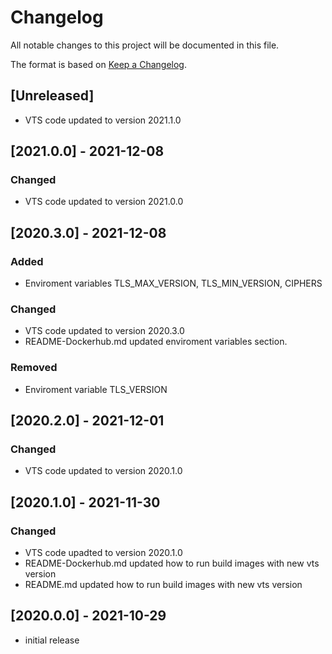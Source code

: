 # Changelog

All notable changes to this project will be documented in this file.

The format is based on [Keep a Changelog].

## [Unreleased]
- VTS code updated to version 2021.1.0
## [2021.0.0] - 2021-12-08
### Changed
- VTS code updated to version 2021.0.0

## [2020.3.0] - 2021-12-08
### Added
- Enviroment variables TLS_MAX_VERSION, TLS_MIN_VERSION, CIPHERS
### Changed
- VTS code updated to version 2020.3.0
- README-Dockerhub.md updated enviroment variables section. 
### Removed
- Enviroment variable TLS_VERSION

## [2020.2.0] - 2021-12-01
### Changed
- VTS code updated to version 2020.1.0

## [2020.1.0] - 2021-11-30
### Changed
- VTS code upadted to version 2020.1.0
- README-Dockerhub.md updated how to run build images with new vts version 
- README.md updated how to run build images with new vts version 

## [2020.0.0] - 2021-10-29
- initial release

<!-- Links -->
[keep a changelog]: https://keepachangelog.com/en/1.0.0/